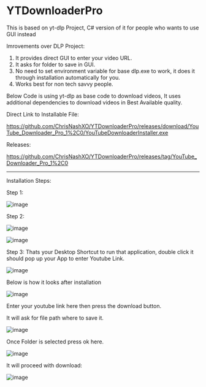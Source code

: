# YTDownloaderPro
This is based on yt-dlp Project, C# version of it for people who wants to use GUI instead

Imrovements over DLP Project:
1. It provides direct GUI to enter your video URL.
2. It asks for folder to save in GUI.
3. No need to set environment variable for base dlp.exe to work, it does it through installation automatically for you.
4. Works best for non tech savvy people.

Below Code is using yt-dlp as base code to download videos, It uses additional dependencies to download videos in Best Available quality.

Direct Link to Installable File:

https://github.com/ChrisNashXO/YTDownloaderPro/releases/download/YouTube_Downloader_Pro_1%2C0/YouTubeDownloaderInstaller.exe

Releases:

https://github.com/ChrisNashXO/YTDownloaderPro/releases/tag/YouTube_Downloader_Pro_1%2C0

-------------------------------------------------------------------------------------------------------------------------------------------

Installation Steps:

Step 1:

![image](https://github.com/user-attachments/assets/0b94f471-a861-4328-a0d1-117e0015ca33)


Step 2:

![image](https://github.com/user-attachments/assets/458dac08-7e49-4e13-85e9-7cfa8a8311a2)



![image](https://github.com/user-attachments/assets/787433b6-609e-4682-bb78-c5b345b3540c)


Step 3: Thats your Desktop Shortcut to run that application, double click it should pop up your App to enter Youtube Link.

![image](https://github.com/user-attachments/assets/f700b4b3-3e3b-4863-af71-d67cb7fa44e4)




Below is how it looks after installation





![image](https://github.com/user-attachments/assets/3ab89a81-ff99-4ff6-bc81-b6bb05eb8f3d)





Enter your youtube link here then press the download button.

It will ask for file path where to save it.



![image](https://github.com/user-attachments/assets/83da1c9d-321a-4f90-b50a-8c36be7c89e1)





Once Folder is selected press ok here.

![image](https://github.com/user-attachments/assets/08149336-572a-4fd6-8460-014e074ed7d2)


It will proceed with download:

![image](https://github.com/user-attachments/assets/96446de4-3ff0-493c-b3fe-ff3b3aa8b099)



